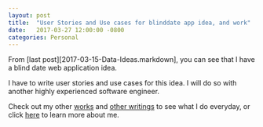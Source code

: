 ```yaml
---
layout: post
title:  "User Stories and Use cases for blinddate app idea, and work"
date:   2017-03-27 12:00:00 -0800
categories: Personal
---
```

From [last post][2017-03-15-Data-Ideas.markdown], you can see that I have a blind date web application idea.

I have to write user stories and use cases for this idea. I will do so with another highly experienced software engineer.


Check out my other [works][business] and [other writings][blogs]  to see what I do everyday, or click [here][about] to learn more about me.

[blogs]: http://vincetallica.github.io/blogs
[about]: http://vincetallica.github.io/about
[business]:   https://vpakwong.github.io/
